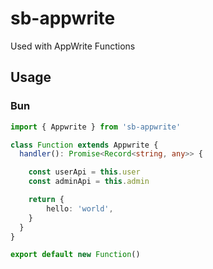 # sb-appwrite

Used with AppWrite Functions

## Usage

### Bun

```typescript
import { Appwrite } from 'sb-appwrite'

class Function extends Appwrite {
  handler(): Promise<Record<string, any>> {

    const userApi = this.user
    const adminApi = this.admin

    return {
        hello: 'world',
    }
  }
}

export default new Function()
```
